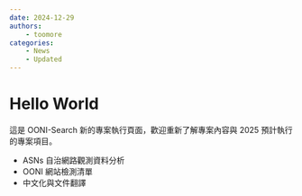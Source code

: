 ```yaml
---
date: 2024-12-29
authors:
    - toomore
categories:
    - News
    - Updated
---
```


# Hello World

這是 OONI-Search 新的專案執行頁面，歡迎重新了解專案內容與 2025 預計執行的專案項目。

<!-- more -->

- ASNs 自治網路觀測資料分析
- OONI 網站檢測清單
- 中文化與文件翻譯
